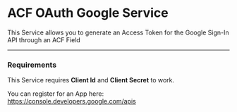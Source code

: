 # ACF OAuth Google Service

This Service allows you to generate an Access Token for the Google Sign-In API through an ACF Field


------------------

### Requirements

This Service requires  __Client Id__ and __Client Secret__ to work.

You can register for an App here:
https://console.developers.google.com/apis
